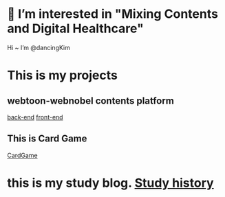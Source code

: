 # 👀 I’m interested in "Mixing Contents and Digital Healthcare"
Hi ~ I’m @dancingKim

# This is my projects
## webtoon-webnobel contents platform
[back-end](https://github.com/dancingKim/postory_back.git)
[front-end](https://github.com/dancingKim/Postory_Front.git)

## This is Card Game
[CardGame](https://github.com/dancingKim/CardGame)

# this is my study blog. [Study history](https://velog.io/@iamloved5959)

<!---
dancingKim/dancingKim is a ✨ special ✨ repository because its `README.md` (this file) appears on your GitHub profile.
You can click the Preview link to take a look at your changes.
--->

